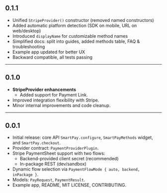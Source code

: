 ## 0.1.1

- Unified `StripeProvider()` constructor (removed named constructors)
- Added automatic platform detection (SDK on mobile, URL on web/desktop)
- Introduced `displayName` for customizable method names
- Simplified docs: split into guides, added methods table, FAQ & troubleshooting
- Example app updated for better UX
- Backward compatible, all tests passing

---

## 0.1.0

- **StripeProvider enhancements**
  - Added support for Payment Link.
- Improved integration flexibility with Stripe.
- Minor internal improvements and code cleanup.

---

## 0.0.1

- Initial release: core API `SmartPay.configure`, `SmartPayMethods` widget, and `SmartPay.checkout`.
- Provider contract: `PaymentProviderPlugin`.
- Stripe PaymentSheet support with two flows:
  - Backend-provided client secret (recommended)
  - In-package REST (dev/sandbox)
- Dynamic flow selection via `PaymentFlowMode { auto, backend, inPackage }`.
- Models: `PayRequest`, `PaymentResult`.
- Example app, README, MIT LICENSE, CONTRIBUTING.
